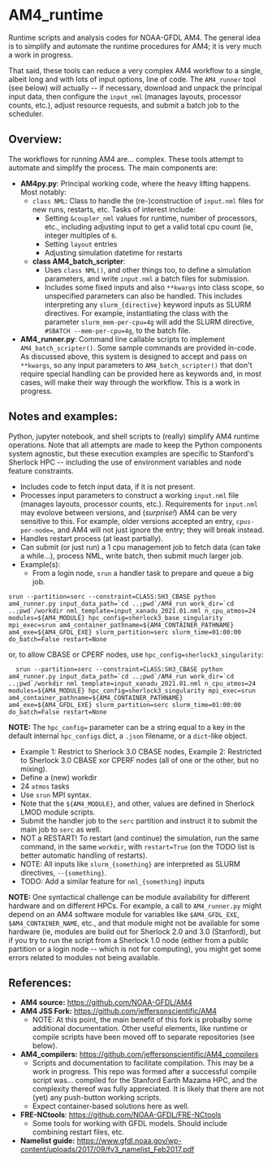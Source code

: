 # AM4_runtime
Runtime scripts and analysis codes for NOAA-GFDL AM4. The general idea is to simplify and automate the runtime procedures for AM4; it is very much a work in progress.

That said, these tools can reduce a very complex AM4 workflow to a single, albeit long and with lots of input options, line of code. The `AM4_runner` tool (see below) will actually -- if necessary, download and unpack the principal input data, then configure the `input_nml` (manages layouts, processor counts, etc.), adjust resource requests, and submit a batch job to the scheduler. 

## Overview:
The workflows for running AM4 are... complex. These tools attempt to automate and simplify the process. The main components are:
- **AM4py.py**: Principal working code, where the heavy lifting happens. Most notably:
  - `class NML`: Class to handle the (re-)construction of `input.nml` files for new runs, restarts, etc. Tasks of interest include:
    - Setting `&coupler_nml` values for runtime, number of processors, etc., including adjusting input to get a valid total cpu count (ie, integer multiples of `6`.
    - Setting `layout` entries
    - Adjusting simulation datetime for restarts
  - **class AM4_batch_scripter**:
    - Uses `class NML()`, and other things too, to define a simulation parameters, and write `input.nml` a batch files for submission.
    - Includes some fixed inputs and also `**kwargs` into class scope, so unspecified parameters can also be handled. This includes interpreting any `slurm_{directive}` keyword inputs as SLURM directives. For example, instantiating the class with the parameter `slurm_mem-per-cpu=4g` will add the SLURM directive, `#SBATCH --mem-per-cpu=4g`, to the batch file.
- **AM4_runner.py**: Command line callable scripts to implement `AM4_batch_scripter()`. Some sample commands are provided in-code. As discussed above, this system is designed to accept and pass on `**kwargs`, so any input parameters to `AM4_batch_scripter()` that don't require special handling can be provided here as keywords and, in most cases, will make their way through the workflow. This is a work in progress.
## Notes and examples:
Python, jupyter notebook, and shell scripts to (really) simplify AM4 runtime operations. Note that all attempts are made to keep the Python components system agnostic, but these execution examples are specific to Stanford's Sherlock HPC -- including the use of environment variables and node feature constraints.
  - Includes code to fetch input data, if it is not present.
  - Processes input parameters to construct a working `input.nml` file (manages layouts, processor counts, etc.). Requirements for `input.nml` may evolove between versions, and (*surprise!*) AM4 can be very sensitive to this. For example, older versions accepted an entry, `cpus-per-node=`, and AM4 will not just ignore the entry; they will break instead.
  - Handles restart process (at least partially).
  - Can submit (or just run) a 1 cpu management job to fetch data (can take a while...), process NML, write batch, then submit much larger job.
  -  Example(s):
      - From a login node, `srun` a handler task to prepare and queue a big job.
    
    srun --partition=serc --constraint=CLASS:SH3_CBASE python am4_runner.py input_data_path=`cd ..;pwd`/AM4_run work_dir=`cd ..;pwd`/workdir nml_template=input_xanadu_2021.01.nml n_cpu_atmos=24 modules=${AM4_MODULE} hpc_config=sherlock3_base_singularity mpi_exec=srun am4_container_pathname=${AM4_CONTAINER_PATHNAME} am4_exe=${AM4_GFDL_EXE} slurm_partition=serc slurm_time=01:00:00 do_batch=False restart=None

or, to allow CBASE or CPERF nodes, use `hpc_config=sherlock3_singularity`:

      srun --partition=serc --constraint=CLASS:SH3_CBASE python am4_runner.py input_data_path=`cd ..;pwd`/AM4_run work_dir=`cd ..;pwd`/workdir nml_template=input_xanadu_2021.01.nml n_cpu_atmos=24 modules=${AM4_MODULE} hpc_config=sherlock3_singularity mpi_exec=srun am4_container_pathname=${AM4_CONTAINER_PATHNAME} am4_exe=${AM4_GFDL_EXE} slurm_partition=serc slurm_time=01:00:00 do_batch=False restart=None

**NOTE:** The `hpc_config=` parameter can be a string equal to a key in the default internal `hpc_configs` dict, a `.json` filename, or a `dict`-like object.
      
  - Example 1: Restrict to Sherlock 3.0 CBASE nodes, Example 2: Restricted to Sherlock 3.0 CBASE xor CPERF nodes (all of one or the other, but no mixing).
  - Define a (new) workdir
  - 24 `atmos` tasks
  - Use `srun` MPI syntax. 
  - Note that the `${AM4_MODULE}`, and other, values are defined in Sherlock LMOD module scripts. 
  - Submit the handler job to the `serc` partition and instruct it to submit the main job to `serc` as well.
  - NOT a RESTART! To restart (and continue) the simulation, run the same command, in the same `workdir`, with `restart=True` (on the TODO list is better automatic handling of restarts).
  - NOTE: All inputs like `slurm_{something}` are interpreted as SLURM directives, `--{something}`.
  - TODO: Add a similar feature for `nml_{something}` inputs


**NOTE:** One syntactical challenge can be module availability for different hardware and on different HPCs. For example, a call to `AM4_runner.py` might depend on an AM4 software module for variables like `$AM4_GFDL_EXE`, `$AM4_CONTAINER_NAME`, etc., and that module might not be available for some hardware (ie, modules are build out for Sherlock 2.0 and 3.0 (Stanford), but if you try to run the script from a Sherlock 1.0 node (either from a public partition or a login node -- which is not for computing), you might get some errors related to modules not being available.

## References:
- **AM4 source:** https://github.com/NOAA-GFDL/AM4
- **AM4 JSS Fork:** https://github.com/jeffersonscientific/AM4
  - NOTE: At this point, the main benefit of this fork is probalby some additional documentation. Other useful elements, like runtime or compile scripts have been moved off to separate repositories (see below).
- **AM4_compilers:** https://github.com/jeffersonscientific/AM4_compilers
  - Scripts and documentation to facilitate compilation. This may be a work in progress. This repo was formed after a successful compile script was... compiled for the Stanford Earth Mazama HPC, and the complexity thereof was fully appreciated. It is likely that there are not (yet) any push-button working scripts. 
  - Expect container-based solutions here as well.
- **FRE-NCtools**: https://github.com/NOAA-GFDL/FRE-NCtools
  - Some tools for working with GFDL models. Should include combining restart files, etc.
- **Namelist guide:** https://www.gfdl.noaa.gov/wp-content/uploads/2017/09/fv3_namelist_Feb2017.pdf

